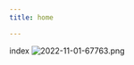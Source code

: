 ```yaml
---
title: home

---
```

index
![2022-11-01-67763.png](https://0smik.github.io/invidious_stick_figures/assets/2022-11-01-67763.png)
